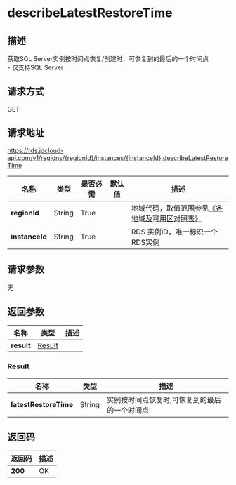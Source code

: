 # describeLatestRestoreTime


## 描述
获取SQL Server实例按时间点恢复/创建时，可恢复到的最后的一个时间点<br>- 仅支持SQL Server

## 请求方式
GET

## 请求地址
https://rds.jdcloud-api.com/v1/regions/{regionId}/instances/{instanceId}:describeLatestRestoreTime

|名称|类型|是否必需|默认值|描述|
|---|---|---|---|---|
|**regionId**|String|True| |地域代码，取值范围参见[《各地域及可用区对照表》](../Enum-Definitions/Regions-AZ.md)|
|**instanceId**|String|True| |RDS 实例ID，唯一标识一个RDS实例|

## 请求参数
无


## 返回参数
|名称|类型|描述|
|---|---|---|
|**result**|[Result](describeLatestRestoreTime#Result)| |

### <a name="Result">Result</a>
|名称|类型|描述|
|---|---|---|
|**latestRestoreTime**|String|实例按时间点恢复时,可恢复到的最后的一个时间点|

## 返回码
|返回码|描述|
|---|---|
|**200**|OK|
